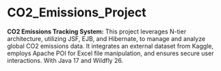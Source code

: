 # CO2_Emissions_Project
**CO2 Emissions Tracking System:**  This project leverages N-tier architecture, utilizing JSF, EJB, and Hibernate, to manage and analyze global CO2 emissions data. It integrates an external dataset from Kaggle, employs Apache POI for Excel file manipulation, and ensures secure user interactions. With Java 17 and Wildfly 26.
